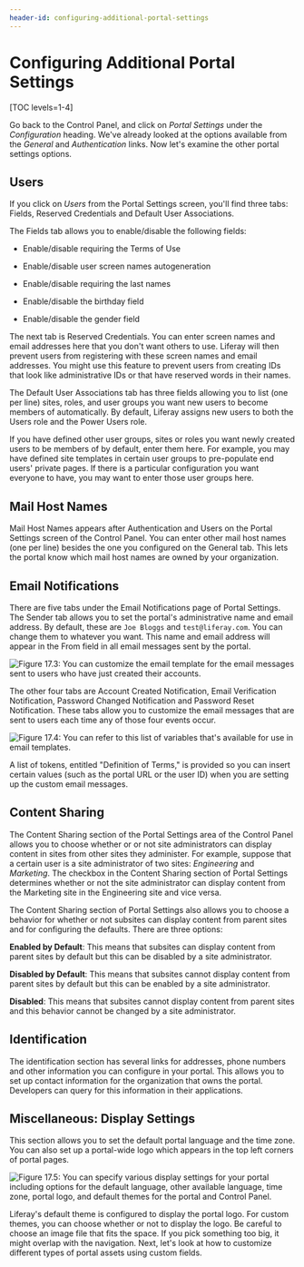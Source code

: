 ```yaml
---
header-id: configuring-additional-portal-settings
---
```


# Configuring Additional Portal Settings

[TOC levels=1-4]

Go back to the Control Panel, and click on *Portal Settings* under the
*Configuration* heading. We've already looked at the options available from the
*General* and *Authentication* links. Now let's examine the other portal
settings options.

## Users

If you click on *Users* from the Portal Settings screen, you'll find three tabs:
Fields, Reserved Credentials and Default User Associations.

The Fields tab allows you to enable/disable the following fields:

-   Enable/disable requiring the Terms of Use

-   Enable/disable user screen names autogeneration

-   Enable/disable requiring the last names

-   Enable/disable the birthday field

-   Enable/disable the gender field

The next tab is Reserved Credentials. You can enter screen names and email
addresses here that you don't want others to use. Liferay will then prevent
users from registering with these screen names and email addresses. You might
use this feature to prevent users from creating IDs that look like
administrative IDs or that have reserved words in their names.

The Default User Associations tab has three fields allowing you to list (one per
line) sites, roles, and user groups you want new users to become members of
automatically. By default, Liferay assigns new users to both the Users role and
the Power Users role.

If you have defined other user groups, sites or roles you want newly created
users to be members of by default, enter them here. For example, you may have
defined site templates in certain user groups to pre-populate end users' private
pages. If there is a particular configuration you want everyone to have, you may
want to enter those user groups here.

## Mail Host Names

Mail Host Names appears after Authentication and Users on the Portal Settings
screen of the Control Panel. You can enter other mail host names (one per line)
besides the one you configured on the General tab. This lets the portal know
which mail host names are owned by your organization.

## Email Notifications

There are five tabs under the Email Notifications page of Portal Settings. The
Sender tab allows you to set the portal's administrative name and email address.
By default, these are `Joe Bloggs` and `test@liferay.com`. You can change them
to whatever you want. This name and email address will appear in the From field
in all email messages sent by the portal.

![Figure 17.3: You can customize the email template for the email messages sent to users who have just created their accounts.](../../images/server-configuration-account-created-notification.png)

The other four tabs are Account Created Notification, Email Verification
Notification, Password Changed Notification and Password Reset Notification.
These tabs allow you to customize the email messages that are sent to users each
time any of those four events occur.

![Figure 17.4: You can refer to this list of variables that's available for use in email templates.](../../images/server-configuration-definition-of-terms.png)

A list of tokens, entitled "Definition of Terms," is provided so you can insert
certain values (such as the portal URL or the user ID) when you are setting up
the custom email messages.

## Content Sharing

The Content Sharing section of the Portal Settings area of the Control Panel
allows you to choose whether or or not site administrators can display content
in sites from other sites they administer. For example, suppose that a certain
user is a site administrator of two sites: *Engineering* and *Marketing*. The
checkbox in the Content Sharing section of Portal Settings determines whether or
not the site administrator can display content from the Marketing site in the
Engineering site and vice versa.

The Content Sharing section of Portal Settings also allows you to choose a
behavior for whether or not subsites can display content from parent sites and
for configuring the defaults. There are three options:

**Enabled by Default**: This means that subsites can display content from parent
sites by default but this can be disabled by a site administrator.

**Disabled by Default**: This means that subsites cannot display content from
parent sites by default but this can be enabled by a site administrator.

**Disabled**: This means that subsites cannot display content from parent sites
and this behavior cannot be changed by a site administrator.

## Identification

The identification section has several links for addresses, phone numbers and
other information you can configure in your portal. This allows you to set up
contact information for the organization that owns the portal. Developers can
query for this information in their applications.

## Miscellaneous: Display Settings

This section allows you to set the default portal language and the time zone.
You can also set up a portal-wide logo which appears in the top left corners of
portal pages. 

![Figure 17.5: You can specify various display settings for your portal including options for the default language, other available language, time zone, portal logo, and default themes for the portal and Control Panel.](../../images/server-configuration-miscellaneous-display-settings.png)

Liferay's default theme is configured to display the portal logo. For custom
themes, you can choose whether or not to display the logo. Be careful to choose
an image file that fits the space. If you pick something too big, it might
overlap with the navigation. Next, let's look at how to customize different
types of portal assets using custom fields.

<!-- Should we provide a range of recommended parameters for custom logos?  -->
